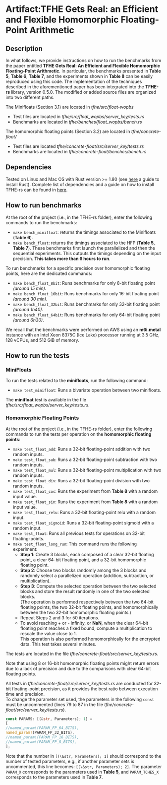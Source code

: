 # Artifact:TFHE Gets Real: an Efficient and Flexible Homomorphic Floating-Point Arithmetic


## Description


In what follows, we provide instructions on how to run the benchmarks from the paper entitled **TFHE Gets Real: An Efficient and Flexible Homomorphic Floating-Point Arithmetic**.
In particular, the benchmarks presented in **Table 5**, **Table 6**, **Table 7**, and the experiments shown in **Table 8** can be easily reproduced using this code. The implementation of the techniques described in the aforementioned paper has been integrated into the **TFHE-rs** library, version 0.5.0. The modified or added source files are organized into two different paths.

The Minifloats (Section 3.1) are located in *tfhe/src/float-wopbs*
- Test files are located in *tfhe/src/float_wopbs/server_key/tests.rs*
- Benchmarks are located in *tfhe/benches/float_wopbs/bench.rs*


The homomorphic floating points (Section 3.2) are located in *tfhe/concrete-float/*
- Test files are located *tfhe/concrete-float/src/server_key/tests.rs*
- Benchmarks are located in *tfhe/concrete-float/benches/bench.rs*


## Dependencies

Tested on Linux and Mac OS with Rust version >= 1.80 (see [here](https://www.rust-lang.org/tools/install) a guide to install Rust).
Complete list of dependencies and a guide on how to install TFHE-rs can be found in [here](https://docs.zama.ai/tfhe-rs/0.5-3/getting-started/installation).

## How to run benchmarks
At the root of the project (i.e., in the TFHE-rs folder), enter the following commands to run the benchmarks:

- ```make bench_minifloat```: returns the timings associated to the Minifloats (**Table 6**).
- ```make bench_float```: returns the timings associated to the HFP (**Table 5**, **Table 7**).
These benchmarks first launch the parallelized and then the sequential experiments. 
This outputs the timings depending on the input precision. 
**This takes more than 6 hours to run**.

To run benchmarks for a specific precision over homomorphic floating points, here are the dedicated commands:
- ```make bench_float_8bit```: Runs benchmarks for only 8-bit floating point *(around 15 min)*.
- ```make bench_float_16bit```: Runs benchmarks for only 16-bit floating point *(around 30 min)*.
- ```make bench_float_32bit```: Runs benchmarks for only 32-bit floating point *(around 1h40)*.
- ```make bench_float_64bit```: Runs benchmarks for only 64-bit floating point *(around 6h30)*.


We recall that the benchmarks were performed on AWS using an **m6i.metal** instance with an Intel Xeon 8375C (Ice Lake) processor running at 3.5 GHz, 128 vCPUs, and 512 GiB of memory.


## How to run the tests
### MiniFloats

To run the tests related to the **minifloats**, run the following command:
- ```make test_minifloat```: Runs a bivariate operation between two minifloats.


The **minifloat** test is available in the file *tfhe/src/float_wopbs/server_key/tests.rs*.



### Homomorphic Floating Points 
At the root of the project (i.e., in the TFHE-rs folder), enter the following commands to run the tests per operation on the **homomorphic floating points**:
- ```make test_float_add```: Runs a 32-bit floating-point addition with two random inputs.
- ```make test_float_sub```: Runs a 32-bit floating-point subtraction with two random inputs.
- ```make test_float_mul```: Runs a 32-bit floating-point multiplication with two random inputs.
- ```make test_float_div```: Runs a 32-bit floating-point division with two random inputs.
- ```make test_float_cos```: Runs the experiment from **Table 8** with a random input value.
- ```make test_float_sin```: Runs the experiment from **Table 8** with a random input value.
- ```make test_float_relu```: Runs a 32-bit floating-point relu with a random input.
- ```make test_float_sigmoid```: Runs a 32-bit floating-point sigmoid with a random input.
- ```make test_float```: Runs all previous tests for operations on 32-bit floating-points.
- ```make test_float_long_run```: This command runs the following experiment:
  - **Step 1**: Create 3 blocks, each composed of a clear 32-bit floating point, a clear 64-bit floating point, and a 32-bit homomorphic floating point.
  - **Step 2**: Choose two blocks randomly among the 3 blocks and randomly select a parallelized operation (addition, subtraction, or multiplication).
  - **Step 3**: Compute the selected operation between the two selected blocks and store the result randomly in one of the two selected blocks.  
  (The operation is performed respectively between the two 64-bit floating points, the two 32-bit floating points, and homomorphically between the two 32-bit homomorphic floating points.) 
  - Repeat Steps 2 and 3 for 50 iterations.
  - To avoid reaching + or - infinity, or **NaN**, when the clear 64-bit floating point reaches a fixed bound, compute a multiplication to rescale the value close to 1.  
  This operation is also performed homomorphically for the encrypted data. This test takes several minutes.

The tests are located in the file *tfhe/concrete-float/src/server_key/tests.rs*.

Note that using 8 or 16-bit homomorphic floating points might return errors due to a lack of precision and due to the comparisons with clear 64-bit floating points.

All tests in *tfhe/concrete-float/src/server_key/tests.rs* are conducted for 32-bit floating-point precision, as it provides the best ratio between execution time and precision.  
To change the parameter set used, the parameters in the following ``` const ``` must be uncommented (lines 79 to 87 in the file *tfhe/concrete-float/src/server_key/tests.rs*).


```rust 
const PARAMS: [(&str, Parameters); 1] =
[
//named_param!(PARAM_FP_64_BITS),
named_param!(PARAM_FP_32_BITS),
//named_param!(PARAM_FP_16_BITS),
//named_param!(PARAM_FP_8_BITS),
];
```

Note that the number in ``` [(\&str, Parameters); 1] ``` should correspond to the number of tested parameters, e.g., if another parameter sets is uncommented, this line becomes:  ``` [(\&str, Parameters); 2] ```.
The parameter ```PARAM_X``` corresponds to the parameters used in **Table 5**, and ```PARAM_TCHES_X``` corresponds to the parameters used in **Table 7**.





